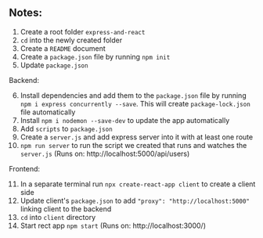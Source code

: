 ## Notes:

1. Create a root folder `express-and-react`
2. `cd` into the newly created folder
3. Create a `README` document
4. Create a `package.json` file by running `npm init`
5. Update `package.json`

Backend:

6. Install dependencies and add them to the `package.json` file by running `npm i express concurrently --save`. This will create `package-lock.json` file automatically
7. Install `npm i nodemon --save-dev` to update the app automatically
8. Add `scripts` to `package.json`
9. Create a `server.js` and add express server into it with at least one route
10. `npm run server` to run the script we created that runs and watches the `server.js`
    (Runs on: http://localhost:5000/api/users)

Frontend:

11. In a separate terminal run `npx create-react-app client` to create a client side
12. Update client's `package.json` to add `"proxy": "http://localhost:5000"` linking client to the backend
13. `cd` into `client` directory
14. Start rect app `npm start`
    (Runs on: http://localhost:3000/)
